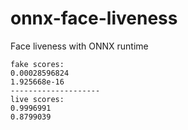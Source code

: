 # onnx-face-liveness
Face liveness with ONNX runtime

```
fake scores:
0.00028596824
1.925668e-16
--------------------
live scores:
0.9996991
0.8799039
```
